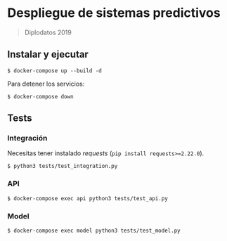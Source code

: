 # Despliegue de sistemas predictivos
> Diplodatos 2019

## Instalar y ejecutar

```
$ docker-compose up --build -d
```

Para detener los servicios:

```
$ docker-compose down
```

## Tests

### Integración

Necesitas tener instalado *requests* (`pip install requests>=2.22.0`).

`$ python3 tests/test_integration.py`

### API

`$ docker-compose exec api python3 tests/test_api.py`

### Model

`$ docker-compose exec model python3 tests/test_model.py`
